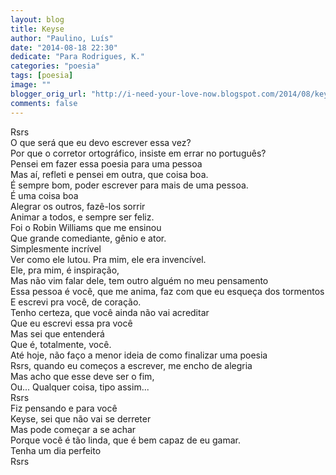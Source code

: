 ```yaml
---
layout: blog
title: Keyse
author: "Paulino, Luís"
date: "2014-08-18 22:30"
dedicate: "Para Rodrigues, K."
categories: "poesia"
tags: [poesia]
image: ""
blogger_orig_url: "http://i-need-your-love-now.blogspot.com/2014/08/keyse.html"
comments: false
---
```


Rsrs\
O que será que eu devo escrever essa vez?\
Por que o corretor ortográfico, insiste em errar no português?\
Pensei em fazer essa poesia para uma pessoa\
Mas aí, refleti e pensei em outra, que coisa boa.\
É sempre bom, poder escrever para mais de uma pessoa.\
É uma coisa boa\
Alegrar os outros, fazê-los sorrir\
Animar a todos, e sempre ser feliz.\
Foi o Robin Williams que me ensinou\
Que grande comediante, gênio e ator.\
Simplesmente incrível\
Ver como ele lutou. Pra mim, ele era invencível.\
Ele, pra mim, é inspiração,\
Mas não vim falar dele, tem outro alguém no meu pensamento\
Essa pessoa é você, que me anima, faz com que eu esqueça dos tormentos\
E escrevi pra você, de coração.\
Tenho certeza, que você ainda não vai acreditar\
Que eu escrevi essa pra você\
Mas sei que entenderá\
Que é, totalmente, você.\
Até hoje, não faço a menor ideia de como finalizar uma poesia\
Rsrs, quando eu começos a escrever, me encho de alegria\
Mas acho que esse deve ser o fim,\
Ou... Qualquer coisa, tipo assim...\
Rsrs\
Fiz pensando e para você\
Keyse, sei que não vai se derreter\
Mas pode começar a se achar\
Porque você é tão linda, que é bem capaz de eu gamar.\
Tenha um dia perfeito\
Rsrs
